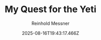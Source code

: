 ---
title: "My Quest for the Yeti"
date: "2025-08-16T19:43:17.466Z"
author: "Reinhold Messner"
read_year: "NO"
recommendation: '3'
url: /bookshelf/my-quest-for-the-yeti
---